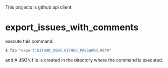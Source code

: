 This projects is github api client.

# export_issues_with_comments

execute this command.

```sh
$ fab "export:GITHUB_USER,GITHUB_PASSWORD,REPO"
```

and A JSON file is created in the directory where the command is executed.

